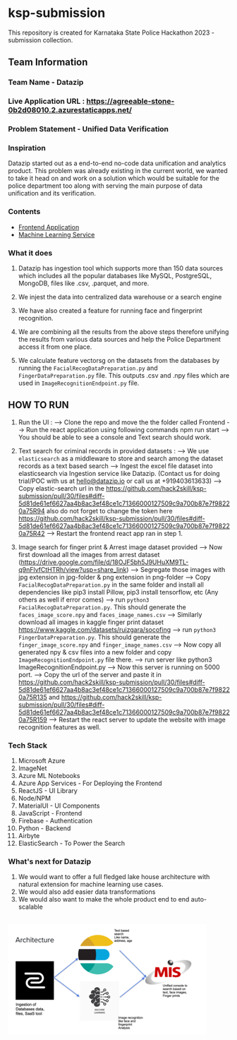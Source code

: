# ksp-submission
This repository is created for Karnataka State Police Hackathon 2023 - submission collection. 
## Team Information

### Team Name - Datazip

### Live Application URL : https://agreeable-stone-0b2d08010.2.azurestaticapps.net/

### Problem Statement - Unified Data Verification

### Inspiration

Datazip started out as a end-to-end no-code data unification and analytics product. This problem was already existing in the current world, we wanted to take it head on and work on a solution which would be suitable for the police department too along with serving the main purpose of data unification and its verification.

### Contents

- [Frontend Application](./Frontend)
- [Machine Learning Service](./MLS)


### What it does

1. Datazip has ingestion tool which supports more than 150 data sources which includes all the popular databases like MySQL, PostgreSQL, MongoDB, files like .csv, .parquet, and more.

2. We injest the data into centralized data warehouse or a search engine

3. We have also created a feature for running face and fingerprint recognition.

4. We are combining all the results from the above steps therefore unifying the results from various data sources and help the Police Department access it from one place.

5. We calculate feature vectorsg on the datasets from the databases by running the `FacialRecogDataPreparation.py` and `FingerDataPreparation.py` file. This outputs .csv and .npy files which are used in `ImageRecognitionEndpoint.py` file. 


## HOW TO RUN
1. Run the UI : 
  --> Clone the repo and move the the folder called Frontend
  --> Run the react application using following commands npm run start
  --> You should be able to see a console and Text search should work.


2. Text search for criminal records in provided datasets :
  --> We use `elasticsearch` as a middleware to store and search among the dataset records as a text based search
  --> Ingest the excel file dataset into elasticsearch via Ingestion service like Datazip. (Contact us for doing trial/POC with us at hello@datazip.io or call us at +919403613633)
  --> Copy elastic-search url in the https://github.com/hack2skill/ksp-submission/pull/30/files#diff-5d81de61ef6627aa4b8ac3ef48ce1c71366000127509c9a700b87e7f98220a75R94 also do not forget to change the token here https://github.com/hack2skill/ksp-submission/pull/30/files#diff-5d81de61ef6627aa4b8ac3ef48ce1c71366000127509c9a700b87e7f98220a75R42
  --> Restart the frontend react app ran in step 1.


3. Image search for finger print & Arrest image dataset provided
  --> Now first download all the images from arrest dataset (https://drive.google.com/file/d/18OJF5bh5J9UHuXM9TL-q9nFlvfCtHTRh/view?usp=share_link)
  --> Segregate those images with jpg extension in jpg-folder & png extension in png-folder
  --> Copy `FacialRecogDataPreparation.py` in the same folder and install all dependencies like pip3 install Pillow, pip3 install tensorflow, etc (Any others as well if error comes)
  --> run `python3 FacialRecogDataPreparation.py`. This should generate the `faces_image_score.npy` and `faces_image_names.csv`
  --> Similarly download all images in kaggle finger print dataset https://www.kaggle.com/datasets/ruizgara/socofing
  --> run `python3 FingerDataPreparation.py`. This should generate the `finger_image_score.npy` and `finger_image_names.csv`
  --> Now copy all generated npy & csv files into a new folder and copy `ImageRecognitionEndpoint.py` file there.
  --> run server like python3 ImageRecognitionEndpoint.py
  --> Now this server is running on 5000 port.
  --> Copy the url of the server and paste it in https://github.com/hack2skill/ksp-submission/pull/30/files#diff-5d81de61ef6627aa4b8ac3ef48ce1c71366000127509c9a700b87e7f98220a75R135 and https://github.com/hack2skill/ksp-submission/pull/30/files#diff-5d81de61ef6627aa4b8ac3ef48ce1c71366000127509c9a700b87e7f98220a75R159
  --> Restart the react server to update the website with image recognition features as well.


### Tech Stack

1. Microsoft Azure
2. ImageNet
3. Azure ML Notebooks
4. Azure App Services - For Deploying the Frontend
5. ReactJS - UI Library
6. Node/NPM
7. MaterialUI - UI Components
8. JavaScript - Frontend
9. Firebase - Authentication
10. Python - Backend
11. Airbyte
12. ElasticSearch - To Power the Search

### What's next for Datazip

1. We would want to offer a full fledged lake house architecture with natural extension for machine learning use cases.
2. We would also add easier data transformations
3. We would also want to make the whole product end to end auto-scalable

<br />



<img src="./Frontend/Datazip.png" width="450" height="250" alt="Architecture"/>


